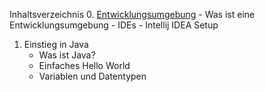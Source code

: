 

Inhaltsverzeichnis
0. [Entwicklungsumgebung](000_Entwicklungsumgebung)
	- Was ist eine Entwicklungsumgebung
	- IDEs
	- Intellij IDEA Setup
1. Einstieg in Java
	- Was ist Java?
	- Einfaches Hello World
	- Variablen und Datentypen